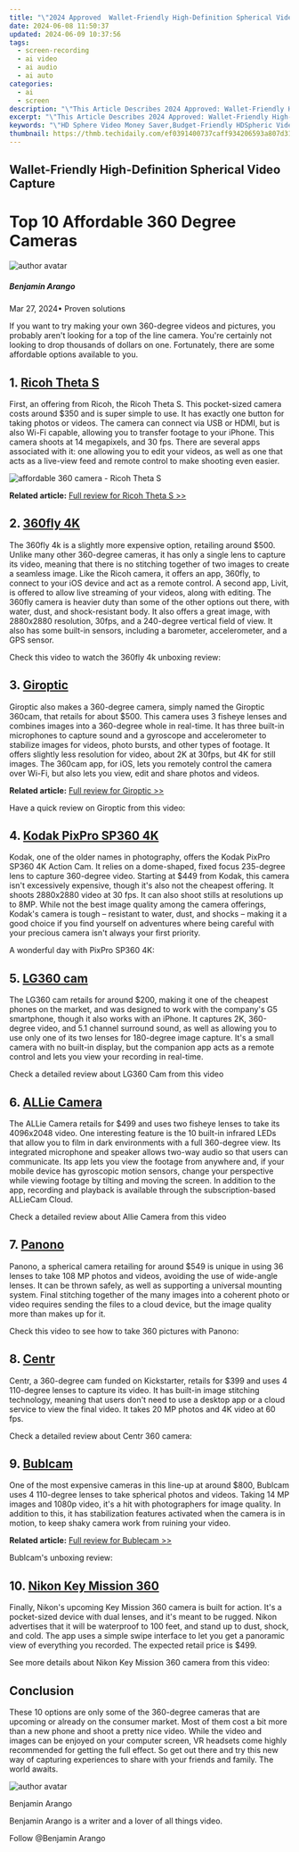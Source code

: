 ```yaml
---
title: "\"2024 Approved  Wallet-Friendly High-Definition Spherical Video Capture\""
date: 2024-06-08 11:50:37
updated: 2024-06-09 10:37:56
tags: 
  - screen-recording
  - ai video
  - ai audio
  - ai auto
categories: 
  - ai
  - screen
description: "\"This Article Describes 2024 Approved: Wallet-Friendly High-Definition Spherical Video Capture\""
excerpt: "\"This Article Describes 2024 Approved: Wallet-Friendly High-Definition Spherical Video Capture\""
keywords: "\"HD Sphere Video Money Saver,Budget-Friendly HDSpheric Video,Wallet Save HD Sphere Cam,Economical High-Def Sphere Vid,Affordable HDSphere Video Capture,Cost-Efficient SD Video Sphere,Cheap HDSpheric HD Recording\""
thumbnail: https://thmb.techidaily.com/ef0391400737caff934206593a807d314ef3298f397300aa8b766972af1af321.jpg
---
```


## Wallet-Friendly High-Definition Spherical Video Capture

# Top 10 Affordable 360 Degree Cameras

![author avatar](https://images.wondershare.com/filmora/article-images/benjamin-arango-author.jpg)

##### Benjamin Arango

 Mar 27, 2024• Proven solutions

If you want to try making your own 360-degree videos and pictures, you probably aren't looking for a top of the line camera. You're certainly not looking to drop thousands of dollars on one. Fortunately, there are some affordable options available to you.

## 1\. [Ricoh Theta S](https://theta360.com/en/about/theta/s.html)

First, an offering from Ricoh, the Ricoh Theta S. This pocket-sized camera costs around $350 and is super simple to use. It has exactly one button for taking photos or videos. The camera can connect via USB or HDMI, but is also Wi-Fi capable, allowing you to transfer footage to your iPhone. This camera shoots at 14 megapixels, and 30 fps. There are several apps associated with it: one allowing you to edit your videos, as well as one that acts as a live-view feed and remote control to make shooting even easier.

![affordable 360 camera - Ricoh Theta S](https://images.wondershare.com/filmora/article-images/affordable-360-camera-ricoh-theta-s.jpg)

**Related article:** [Full review for Ricoh Theta S >>](https://tools.techidaily.com/wondershare/filmora/download/)

## 2\. [360fly 4K](https://www.360fly.com/360fly-4k.html)

The 360fly 4k is a slightly more expensive option, retailing around $500\. Unlike many other 360-degree cameras, it has only a single lens to capture its video, meaning that there is no stitching together of two images to create a seamless image. Like the Ricoh camera, it offers an app, 360fly, to connect to your iOS device and act as a remote control. A second app, Livit, is offered to allow live streaming of your videos, along with editing. The 360fly camera is heavier duty than some of the other options out there, with water, dust, and shock-resistant body. It also offers a great image, with 2880x2880 resolution, 30fps, and a 240-degree vertical field of view. It also has some built-in sensors, including a barometer, accelerometer, and a GPS sensor.

Check this video to watch the 360fly 4k unboxing review:

## 3\. [Giroptic](https://www.giroptic.com/intl/en/)

Giroptic also makes a 360-degree camera, simply named the Giroptic 360cam, that retails for about $500\. This camera uses 3 fisheye lenses and combines images into a 360-degree whole in real-time. It has three built-in microphones to capture sound and a gyroscope and accelerometer to stabilize images for videos, photo bursts, and other types of footage. It offers slightly less resolution for video, about 2K at 30fps, but 4K for still images. The 360cam app, for iOS, lets you remotely control the camera over Wi-Fi, but also lets you view, edit and share photos and videos.

**Related article:** [Full review for Giroptic >>](https://tools.techidaily.com/wondershare/filmora/download/)

Have a quick review on Giroptic from this video:

## 4\. [Kodak PixPro SP360 4K](https://kodakpixpro.com/Americas/cameras/vrcamera/sp3604k/)

Kodak, one of the older names in photography, offers the Kodak PixPro SP360 4K Action Cam. It relies on a dome-shaped, fixed focus 235-degree lens to capture 360-degree video. Starting at $449 from Kodak, this camera isn't excessively expensive, though it's also not the cheapest offering. It shoots 2880x2880 video at 30 fps. It can also shoot stills at resolutions up to 8MP. While not the best image quality among the camera offerings, Kodak's camera is tough – resistant to water, dust, and shocks – making it a good choice if you find yourself on adventures where being careful with your precious camera isn't always your first priority.

A wonderful day with PixPro SP360 4K:

## 5\. [LG360 cam](http://www.lg.com/us/mobile-accessories/lg-LGR105.AVRZTS-360-cam)

The LG360 cam retails for around $200, making it one of the cheapest phones on the market, and was designed to work with the company's G5 smartphone, though it also works with an iPhone. It captures 2K, 360-degree video, and 5.1 channel surround sound, as well as allowing you to use only one of its two lenses for 180-degree image capture. It's a small camera with no built-in display, but the companion app acts as a remote control and lets you view your recording in real-time.

Check a detailed review about LG360 Cam from this video

## 6\. [ALLie Camera](https://allie.camera/)

The ALLie Camera retails for $499 and uses two fisheye lenses to take its 4096x2048 video. One interesting feature is the 10 built-in infrared LEDs that allow you to film in dark environments with a full 360-degree view. Its integrated microphone and speaker allows two-way audio so that users can communicate. Its app lets you view the footage from anywhere and, if your mobile device has gyroscopic motion sensors, change your perspective while viewing footage by tilting and moving the screen. In addition to the app, recording and playback is available through the subscription-based ALLieCam Cloud.

Check a detailed review about Allie Camera from this video

## 7\. [Panono](https://www.panono.com/)

Panono, a spherical camera retailing for around $549 is unique in using 36 lenses to take 108 MP photos and videos, avoiding the use of wide-angle lenses. It can be thrown safely, as well as supporting a universal mounting system. Final stitching together of the many images into a coherent photo or video requires sending the files to a cloud device, but the image quality more than makes up for it.

Check this video to see how to take 360 pictures with Panono:

## 8\. [Centr](https://www.centr.org/)

Centr, a 360-degree cam funded on Kickstarter, retails for $399 and uses 4 110-degree lenses to capture its video. It has built-in image stitching technology, meaning that users don't need to use a desktop app or a cloud service to view the final video. It takes 20 MP photos and 4K video at 60 fps.

Check a detailed review about Centr 360 camera:

## 9\. [Bublcam](https://www.bublcam.com/)

One of the most expensive cameras in this line-up at around $800, Bublcam uses 4 110-degree lenses to take spherical photos and videos. Taking 14 MP images and 1080p video, it's a hit with photographers for image quality. In addition to this, it has stabilization features activated when the camera is in motion, to keep shaky camera work from ruining your video.

**Related article:** [Full review for Bublecam >>](https://tools.techidaily.com/wondershare/filmora/download/)

Bublcam's unboxing review:

## 10\. [Nikon Key Mission 360](https://www.nikonusa.com/en/nikon-products/action-cameras/index.page)

Finally, Nikon's upcoming Key Mission 360 camera is built for action. It's a pocket-sized device with dual lenses, and it's meant to be rugged. Nikon advertises that it will be waterproof to 100 feet, and stand up to dust, shock, and cold. The app uses a simple swipe interface to let you get a panoramic view of everything you recorded. The expected retail price is $499.

See more details about Nikon Key Mission 360 camera from this video:

## Conclusion

These 10 options are only some of the 360-degree cameras that are upcoming or already on the consumer market. Most of them cost a bit more than a new phone and shoot a pretty nice video. While the video and images can be enjoyed on your computer screen, VR headsets come highly recommended for getting the full effect. So get out there and try this new way of capturing experiences to share with your friends and family. The world awaits.

![author avatar](https://images.wondershare.com/filmora/article-images/benjamin-arango-author.jpg)

Benjamin Arango

Benjamin Arango is a writer and a lover of all things video.

Follow @Benjamin Arango


<ins class="adsbygoogle"
     style="display:block"
     data-ad-format="autorelaxed"
     data-ad-client="ca-pub-7571918770474297"
     data-ad-slot="1223367746"></ins>



<ins class="adsbygoogle"
     style="display:block"
     data-ad-client="ca-pub-7571918770474297"
     data-ad-slot="8358498916"
     data-ad-format="auto"
     data-full-width-responsive="true"></ins>

